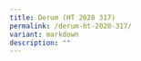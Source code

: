 ```yaml
---
title: Derum (HT 2020 317)
permalink: /derum-ht-2020-317/
variant: markdown
description: ""
---
```

